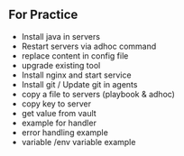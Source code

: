 ## For Practice ##

* Install java in servers
* Restart servers via adhoc command
* replace content in config file 
* upgrade existing tool
* Install nginx and start service
* Install git / Update git in agents
* copy a file to servers (playbook & adhoc)
* copy key to server
* get value from vault
* example for handler
* error handling example
* variable /env variable example
